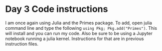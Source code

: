 # Day 3 Code instructions

I am once again using Julia and the Primes package. To add, open julia command line and type the following `using Pkg; Pkg.add("Primes")`. This will install and you can run my code. Also be sure to be using a Jupyter notebook running a julia kernel. Instructions for that are in previous instruction files.